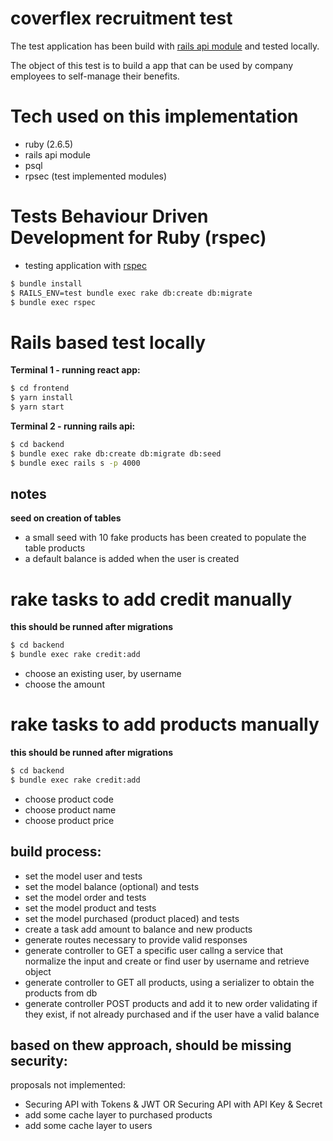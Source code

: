 # coverflex recruitment test 

The test application has been build with [rails api module](https://guides.rubyonrails.org/api_app.html) and tested locally. 

The object of this test is to build a  app that can be used by company employees to self-manage their benefits.

# Tech used on this implementation

  - ruby (2.6.5)
  - rails api module
  - psql
  - rpsec (test implemented modules)

# Tests Behaviour Driven Development for Ruby (rspec)

  - testing application with [rspec](https://github.com/rspec/rspec)

```sh
$ bundle install
$ RAILS_ENV=test bundle exec rake db:create db:migrate
$ bundle exec rspec 
```  

# Rails based test locally

**Terminal 1 - running react app:**
```sh
$ cd frontend
$ yarn install
$ yarn start
```  

**Terminal 2 - running rails api:**
```sh
$ cd backend
$ bundle exec rake db:create db:migrate db:seed
$ bundle exec rails s -p 4000
```  

## notes 
**seed on creation of tables**
- a small seed with 10 fake products has been created to populate the table products
- a default balance is added when the user is created

# rake tasks to add credit manually
**this should be runned after migrations**

```sh
$ cd backend
$ bundle exec rake credit:add 
```  

- choose an existing user, by username
- choose the amount 

# rake tasks to add products manually
**this should be runned after migrations**

```sh
$ cd backend
$ bundle exec rake credit:add 
```  

- choose product code
- choose product name
- choose product price

## build process:

  - set the model user and tests
  - set the model balance (optional) and tests
  - set the model order and tests
  - set the model product and tests
  - set the model purchased (product placed) and tests  
  - create a task add amount to balance and new products
  - generate routes necessary to provide valid responses 
  - generate controller to GET a specific user callng a service that normalize the input and create or find user by username and retrieve object
  - generate controller to GET all products, using a serializer to obtain the products from db
  - generate controller POST products and add it to new order validating if they exist, if not already purchased and if the user have a valid balance    
  
## based on thew approach, should be missing security: 

proposals not implemented:
- Securing API with Tokens & JWT OR Securing API with API Key & Secret
- add some cache layer to purchased products
- add some cache layer to users

